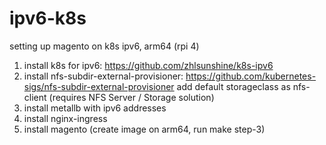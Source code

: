 # ipv6-k8s

setting up magento on k8s ipv6, arm64 (rpi 4)

1. install k8s for ipv6: https://github.com/zhlsunshine/k8s-ipv6
2. install nfs-subdir-external-provisioner: https://github.com/kubernetes-sigs/nfs-subdir-external-provisioner
   add default storageclass as nfs-client (requires NFS Server / Storage solution)
3. install metallb with ipv6 addresses
4. install nginx-ingress
5. install magento (create image on arm64, run make step-3)
